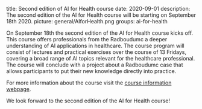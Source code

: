 title: Second edition of AI for Health course
date: 2020-09-01
description: The second edition of the AI for Health course will be starting on September 18th 2020. 
picture: general/AIforHealth.png
groups: ai-for-health

On September 18th the second edition of the AI for Health course kicks off. This course offers professionals from the Radboudumc a deeper understanding of AI applications in healthcare. The course program will consist of lectures and practical exercises over the course of 13 Fridays, covering a broad range of AI topics relevant for the healthcare professional. The course will conclude with a project about a Radboudumc case that allows participants to put their new knowledge directly into practice. 

For more information about the course visit the [course information webpage](https://www.ai-for-health.nl/courses/).

We look forward to the second edition of the AI for Health course!

